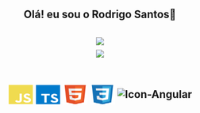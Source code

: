 <link rel = "stylesheet" href = "https://cdnjs.cloudflare.com/ajax/libs/font-awesome/5.15.2/css/all.min.css">

<h2 align="center">Olá! eu sou o Rodrigo Santos👋<h2>
   
 <div align="center">
   <img height="180em" src="https://github-readme-stats.vercel.app/api?username=rodrigosant0s&show_icons=true&theme=onedark&include_all_commits=true&count_private=true"/>
   <br>
   <img height="180em" src="https://github-readme-stats.vercel.app/api/top-langs/?username=rodrigosant0s&layout=compact&langs_count=7&theme=onedark"/>
</div>
 
 <br>
 
 <div  align="center"><br>
  <img align="center" alt="Icon-Js" height="40" width="50" src="https://raw.githubusercontent.com/devicons/devicon/master/icons/javascript/javascript-plain.svg">
  <img align="center" alt="Icon-Ts" height="40" width="50" src="https://raw.githubusercontent.com/devicons/devicon/master/icons/typescript/typescript-plain.svg">
  <img align="center" alt="Icon-HTML" height="40" width="50" src="https://raw.githubusercontent.com/devicons/devicon/master/icons/html5/html5-original.svg">
  <img align="center" alt="Icon-CSS" height="40" width="50" src="https://raw.githubusercontent.com/devicons/devicon/master/icons/css3/css3-original.svg">
  <img align="center" alt="Icon-Angular" height="40" width="50" src="https://cdn.jsdelivr.net/gh/devicons/devicon/icons/angularjs/angularjs-plain.svg">
</div>
  
